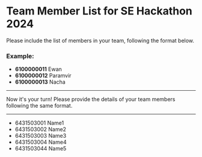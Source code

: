 # Team Member List for SE Hackathon 2024

Please include the list of members in your team, following the format below.

### Example:

- **6100000011** Ewan
- **6100000012** Paramvir
- **6100000013** Nacha

---

Now it's your turn! Please provide the details of your team members following the same format.

---

- 6431503001 Name1
- 6431503002 Name2
- 6431503003 Name3
- 6431503004 Name4
- 6431503044 Name5